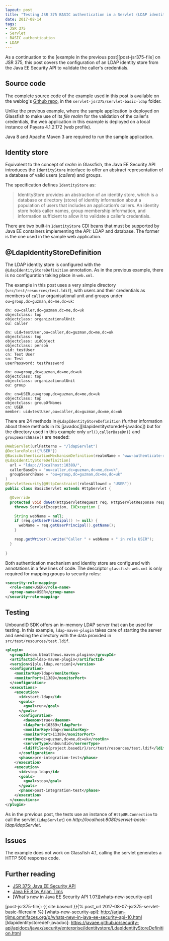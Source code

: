 ```yaml
---
layout: post
title: "Testing JSR 375 BASIC authentication in a Servlet (LDAP identity store)"
date: 2017-08-14
tags:
- JSR 375
- Servlet
- BASIC authentication
- LDAP
---
```


As a continuation to
the [example in the previous post][post-jsr375-file] on JSR 375, this post
covers the configuration of an LDAP identity store from the Java EE Security API
to validate the caller's credentials.

## Source code

The complete source code of the example used in this post is available on the
weblog's [Github repo][guzman-github], in the
`servlet-jsr375/servlet-basic-ldap` folder.

Unlike the previous example, where the sample application is deployed on
Glassfish to make use of its *file realm* for the validation of the caller's
credentials, the web application in this example is deployed on a local instance
of Payara 4.1.2.172 (web profile).

Java 8 and Apache Maven 3 are required to run the sample application.

## Identity store

Equivalent to the concept of *realm* in Glassfish, the Java EE Security API
introduces the `IdentityStore` interface to offer an abstract representation of
a database of valid users (*callers*) and groups.

The specification defines `IdentityStore` as:

> IdentityStore provides an abstraction of an identity store, which is a
database or directory (store) of identity information about a population of
users that includes an application’s callers. An identity store holds caller
names, group membership information, and information sufficient to allow it to
validate a caller’s credentials.

There are two built-in `IdentityStore` CDI beans that must be supported by Java
EE containers implementing the API: LDAP and database. The former is the one
used in the sample web application.

## @LdapIdentityStoreDefinition

The LDAP identity store is configured with the `@LdapIdentityStoreDefinition`
annotation. As in the previous example, there is no configuration taking place
in `web.xml`.

The example in this post uses a very simple directory
(`src/test/resources/test.ldif`), with users and their credentials as members of
`caller` organisational unit and groups under `ou=group,dc=guzman,dc=me,dc=uk`:

```
dn: ou=caller,dc=guzman,dc=me,dc=uk
objectclass: top
objectclass: organizationalUnit
ou: caller

dn: uid=testUser,ou=caller,dc=guzman,dc=me,dc=uk
objectclass: top
objectclass: uidObject
objectclass: person
uid: testUser
cn: Test User
sn: Test
userPassword: testPassword

dn: ou=group,dc=guzman,dc=me,dc=uk
objectclass: top
objectclass: organizationalUnit
ou: group

dn: cn=USER,ou=group,dc=guzman,dc=me,dc=uk
objectclass: top
objectclass: groupOfNames
cn: USER
member: uid=testUser,ou=caller,dc=guzman,dc=me,dc=uk
```

There are 24 methods in `@LdapIdentityStoreDefinition` (further information
about these methods in its [javadoc][ldapidentitystoredef-javadoc]) but for the
directory used in this example only `url()`,`callerBaseDn()` and
`groupSearchBase()` are needed:

```java
@WebServlet(urlPatterns = "/ldapServlet")
@DeclareRoles({"USER"})
@BasicAuthenticationMechanismDefinition(realmName = "www-authenticate-realm")
@LdapIdentityStoreDefinition(
  url = "ldap://localhost:10389/",
  callerBaseDn = "ou=caller,dc=guzman,dc=me,dc=uk",
  groupSearchBase = "ou=group,dc=guzman,dc=me,dc=uk"
)
@ServletSecurity(@HttpConstraint(rolesAllowed = "USER"))
public class BasicServlet extends HttpServlet {

  @Override
  protected void doGet(HttpServletRequest req, HttpServletResponse resp)
    throws ServletException, IOException {

    String webName = null;
    if (req.getUserPrincipal() != null) {
      webName = req.getUserPrincipal().getName();
    }

    resp.getWriter().write("Caller " + webName + " in role USER");
  }
  
}
```

Both authentication mechanism and identity store are configured with annotations
in a few lines of code. The descriptor `glassfish-web.xml` is only required for
mapping groups to security roles:

```xml
<security-role-mapping>
  <role-name>USER</role-name>
  <group-name>USER</group-name>
</security-role-mapping>
```

## Testing

UnboundID SDK offers an in-memory LDAP server that can be used for testing. In
this example, `ldap-maven-plugin` takes care of starting the server and seeding
the directory with the data provided in `src/test/resources/test.ldif`.

```xml
<plugin>
  <groupId>com.btmatthews.maven.plugins</groupId>
  <artifactId>ldap-maven-plugin</artifactId>
  <version>${plu.ldap.version}</version>
  <configuration>
    <monitorKey>ldap</monitorKey>
    <monitorPort>11389</monitorPort>
  </configuration>
  <executions>
    <execution>
      <id>start-ldap</id>
      <goals>
        <goal>run</goal>
      </goals>
      <configuration>
        <daemon>true</daemon>
        <ldapPort>10389</ldapPort>
        <monitorKey>ldap</monitorKey>
        <monitorPort>11389</monitorPort>
        <rootDn>dc=guzman,dc=me,dc=uk</rootDn>
        <serverType>unboundid</serverType>
        <ldifFile>${project.basedir}/src/test/resources/test.ldif</ldifFile>
      </configuration>
      <phase>pre-integration-test</phase>
    </execution>
    <execution>
      <id>stop-ldap</id>
      <goals>
        <goal>stop</goal>
      </goals>
      <phase>post-integration-test</phase>
    </execution>
  </executions>
</plugin>
```

As in the previous post, the tests use an instance of `HttpURLConnection` to
call the servlet (`LdapServlet`) on
*http://localhost:8080/servlet-basic-ldap/ldapServlet*.

## Issues

The example does not work on Glassfish 4.1, calling the servlet generates a HTTP
500 response code.

## Further reading
- [JSR 375: Java EE Security API][jsr-375]
- [Java EE 8 by Arjan Tims][javaee8-zeef]
- [What's new in Java EE Security API 1.0?][whats-new-security-api]

[jsr-375]: https://www.jcp.org/en/jsr/detail?id=375
[jsr-375-ri]: https://github.com/javaee/security-soteria
[javaee8-zeef]: https://javaee8.zeef.com/arjan.tijms#block_40027
[guzman-github]: https://github.com/david-guzman/weblog-examples
[post-jsr375-file]:  {{ site.baseurl }}{% post_url 2017-08-07-jsr375-servlet-basic-filerealm %}
[whats-new-security-api]: http://arjan-tijms.omnifaces.org/p/whats-new-in-java-ee-security-api-10.html
[ldapidentitystoredef-javadoc]: https://javaee.github.io/security-api/apidocs/javax/security/enterprise/identitystore/LdapIdentityStoreDefinition.html
